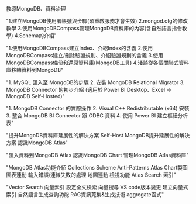 教導MongoDB、資料治理

"1.建立MongoDB使用者帳號與步驟(須重啟服務才會生效)
2.mongod.cfg的修改教學
3.使用MongoDBCompass管理MongoDB資料庫的內容(含自然語言指令教學)
4.Schema的介紹"

"1.使用MongoDBCompass建立Index、介紹Index的含義
2.使用MongoDBCompass建立/刪除驗證規則、介紹驗證規則的含義
3.使用MongoDBCompass備份和還原資料庫(MongoDB工具)
4.淺談從各個關聯式資料庫移轉資料到MongoDB"

"1. MySQL 匯入至 MongoDB的步驟
2. 安裝 MongoDB Relational Migrator
3. MongoDB Connector 的初步介紹 (適用於 Power BI Desktop、Excel -> MongoDB Self-Hosted)"

"1. MongoDB Connector 的實際操作
2. Visual C++ Redistributable (x64) 安裝
3. 整合 MongoDB BI Connector 跟 ODBC 資料
4. 使用 Power BI 建立樞紐分析表"

"提升MongoDB資料庫延展性的解決方案
Self-Host MongoDB提升延展性的解決方案
認識MongoDB Atlas"

"匯入資料到MongoDB Atlas
認識MongoDB Chart
管理MongoDB Atlas資料庫"

"MongoDB Atlas功能介紹
Collections Scheme Anti-Patterns
Atlas Chart製圖
圖表連動
輸入錯誤/連線失敗的處理
地圖連動
檢視功能
Atlas Search 索引"

"Vector Search 向量索引
設定全文檢索
向量搜尋
VS code版本變更
建立向量式索引
自然語言生成查詢功能
RAG資訊蒐集&生成技術
aggregate函式"

